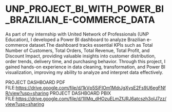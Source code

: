 # UNP_PROJECT_BI_WITH_POWER_BI_BRAZILIAN_E-COMMERCE_DATA

As part of my internship with United Network of Professionals (UNP Education), I developed a Power BI dashboard to analyze Brazilian e- commerce dataset.The dashboard tracks essential KPIs such as Total Number of Customers, Total Orders, Total Revenue, Total Profit, and Discount Impact, providing valuable insights into customer distribution, order trends, delivery time, and purchasing behavior. Through this project, I gained hands-on experience in data cleaning, transformation, and Power BI visualization, improving my ability to analyze and interpret data effectively.

PROJECT DASHBOARD PDF FILE:https://drive.google.com/file/d/1kVp5SiFIOm1MdrJgXysE2Fs9U6egFNfR/view?usp=sharing
PROJECT DASHBOARD PBIX FILE:https://drive.google.com/file/d/1lIMq_dHOzuELmZfJRJ6atcszh3oIJ7zz/view?usp=sharing
